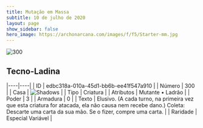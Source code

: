 ```yaml
---
title: Mutação em Massa
subtitle: 10 de julho de 2020
layout: page
show_sidebar: false
hero_image: https://archonarcana.com/images/f/f5/Starter-mm.jpg
---
```


![300](https://cdn.keyforgegame.com/media/card_front/pt/479_300_5X3M2W9JM5H5_pt.png)

## Tecno-Ladina

|----|----|
| ID | edbc318a-010a-45d1-bb6b-ee41f547a910 |
| Número | 300 |
| Casa | ![Shadows](https://archonarcana.com/images/thumb/e/ee/Shadows.png/22px-Shadows.png "Sombras") |
| Tipo | Criatura |
| Atributos | Mutante • Ladrão |
| Poder | 3 |
| Armadura | 0 |
| Texto | Elusivo. (A cada turno, na primeira vez que esta criatura for atacada, ela não causa nem recebe dano.) Coleta: Descarte uma carta da sua mão. Se o fizer, compre uma carta. |
| Raridade | Especial Variável |
